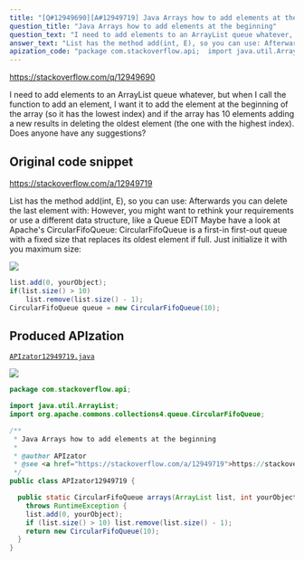 ```yaml
---
title: "[Q#12949690][A#12949719] Java Arrays how to add elements at the beginning"
question_title: "Java Arrays how to add elements at the beginning"
question_text: "I need to add elements to an ArrayList queue whatever, but when I call the function to add an element, I want it to add the element at the beginning of the array (so it has the lowest index) and if the array has 10 elements adding a new results in deleting the oldest element (the one with the highest index). Does anyone have any suggestions?"
answer_text: "List has the method add(int, E), so you can use: Afterwards you can delete the last element with: However, you might want to rethink your requirements or use a different data structure, like a Queue EDIT Maybe have a look at Apache's CircularFifoQueue: CircularFifoQueue is a first-in first-out queue with a fixed size that replaces its oldest element if full. Just initialize it with you maximum size:"
apization_code: "package com.stackoverflow.api;  import java.util.ArrayList; import org.apache.commons.collections4.queue.CircularFifoQueue;  /**  * Java Arrays how to add elements at the beginning  *  * @author APIzator  * @see <a href=\"https://stackoverflow.com/a/12949719\">https://stackoverflow.com/a/12949719</a>  */ public class APIzator12949719 {    public static CircularFifoQueue arrays(ArrayList list, int yourObject)     throws RuntimeException {     list.add(0, yourObject);     if (list.size() > 10) list.remove(list.size() - 1);     return new CircularFifoQueue(10);   } }"
---
```


https://stackoverflow.com/q/12949690

I need to add elements to an ArrayList queue whatever, but when I call the function to add an element, I want it to add the element at the beginning of the array (so it has the lowest index) and if the array has 10 elements adding a new results in deleting the oldest element (the one with the highest index).
Does anyone have any suggestions?



## Original code snippet

https://stackoverflow.com/a/12949719

List has the method add(int, E), so you can use:
Afterwards you can delete the last element with:
However, you might want to rethink your requirements or use a different data structure, like a Queue
EDIT
Maybe have a look at Apache&#x27;s CircularFifoQueue:
CircularFifoQueue is a first-in first-out queue with a fixed size that replaces its oldest element if full.
Just initialize it with you maximum size:

<div class="code-logo"><img src="/stackoverflow.png" /></div>

```java
list.add(0, yourObject);
if(list.size() > 10)
    list.remove(list.size() - 1);
CircularFifoQueue queue = new CircularFifoQueue(10);
```

## Produced APIzation

[`APIzator12949719.java`](https://github.com/pasqualesalza/apization-temp-data/raw/master/search/APIzator12949719.java)

<div class="code-logo"><img src="/apizator.png" /></div>

```java
package com.stackoverflow.api;

import java.util.ArrayList;
import org.apache.commons.collections4.queue.CircularFifoQueue;

/**
 * Java Arrays how to add elements at the beginning
 *
 * @author APIzator
 * @see <a href="https://stackoverflow.com/a/12949719">https://stackoverflow.com/a/12949719</a>
 */
public class APIzator12949719 {

  public static CircularFifoQueue arrays(ArrayList list, int yourObject)
    throws RuntimeException {
    list.add(0, yourObject);
    if (list.size() > 10) list.remove(list.size() - 1);
    return new CircularFifoQueue(10);
  }
}

```